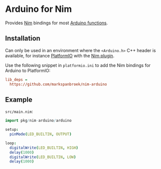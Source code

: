 Arduino for Nim
===============

Provides [Nim][1] bindings for most [Arduino functions][2].

Installation
------------

Can only be used in an environment where the `<Arduino.h>` C++ header is
available, for instance [PlatformIO][3] with the [Nim plugin][4].

Use the following snippet in `platformio.ini` to add the Nim bindings for
Arduino to PlatformIO:

```ini
lib_deps =
  https://github.com/markspanbroek/nim-arduino
```

Example
-------

`src/main.nim`:

```nim
import pkg/nim-arduino/arduino

setup:
  pinMode(LED_BUILTIN, OUTPUT)

loop:
  digitalWrite(LED_BUILTIN, HIGH)
  delay(1000)
  digitalWrite(LED_BUILTIN, LOW)
  delay(1000)
```

[1]: https://nim-lang.org
[2]: https://arduino.cc/reference
[3]: https://platformio.org
[4]: https://github.com/markspanbroek/nim-platformio